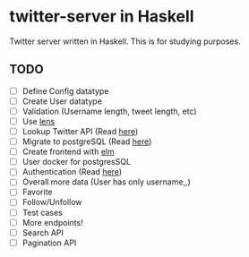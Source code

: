 # twitter-server in Haskell

Twitter server written in Haskell. This is for studying purposes.

## TODO

- [ ] Define Config datatype
- [ ] Create User datatype
- [ ] Validation (Username length, tweet length, etc)
- [ ] Use [lens](http://hackage.haskell.org/package/lens)
- [ ] Lookup Twitter API (Read [here](https://developer.twitter.com/))
- [ ] Migrate to postgreSQL (Read [here](https://www.yesodweb.com/book/persistent#persistent_something_besides_sqlite))
- [ ] Create frontend with [elm](https://elm-lang.org/)
- [ ] User docker for postgresSQL
- [ ] Authentication (Read [here](https://haskell-servant.readthedocs.io/en/stable/tutorial/Authentication.html))
- [ ] Overall more data (User has only username,,)
- [ ] Favorite
- [ ] Follow/Unfollow
- [ ] Test cases
- [ ] More endpoints!
- [ ] Search API
- [ ] Pagination API